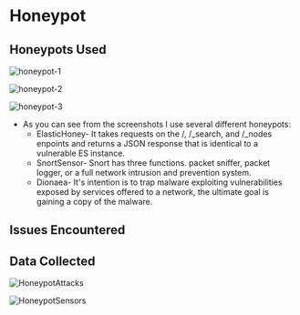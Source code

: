 # Honeypot
## Honeypots Used
![honeypot-1](https://user-images.githubusercontent.com/52509352/83580904-1b94d100-a4f2-11ea-8c8d-66983e1ff511.png)

![honeypot-2](https://user-images.githubusercontent.com/52509352/83580939-30716480-a4f2-11ea-934d-5f0d65ca9601.png)

![honeypot-3](https://user-images.githubusercontent.com/52509352/83580949-39623600-a4f2-11ea-9775-24d504bd8af8.png)

* As you can see from the screenshots I use several different honeypots:
  * ElasticHoney- It takes requests on the /, /_search, and /_nodes enpoints and returns a JSON response that is identical to a vulnerable ES instance.
  * SnortSensor- Snort has three functions. packet sniffer, packet logger, or a full network intrusion and prevention system.
  * Dionaea- It's intention is to trap malware exploiting vulnerabilities exposed by services offered to a network, the ultimate goal is gaining a copy of the malware.


## Issues Encountered
## Data Collected
![HoneypotAttacks](https://user-images.githubusercontent.com/52509352/83580964-5991f500-a4f2-11ea-8960-fa8b90e562af.png)

![HoneypotSensors](https://user-images.githubusercontent.com/52509352/83580976-63b3f380-a4f2-11ea-8099-d5d925b09e7d.png)

